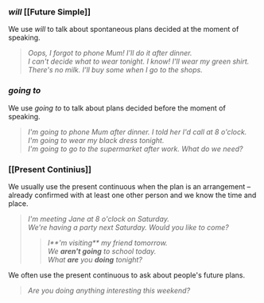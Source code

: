 ### _will_ [[Future Simple]]

We use _will_ to talk about spontaneous plans decided at the moment of speaking.

> _Oops, I forgot to phone Mum! I'll do it after dinner._   
> _I can't decide what to wear tonight. I know! I'll wear my green shirt._  
> _There's no milk. I'll buy some when I go to the shops._

### _going to_

We use _going to_ to talk about plans decided before the moment of speaking.

> _I'm going to phone Mum after dinner. I told her I'd call at 8 o'clock._  
> _I'm going to wear my black dress tonight._   
> _I'm going to go to the supermarket after work. What do we need?_ 

### [[Present Continius]]

We usually use the present continuous when the plan is an arrangement – already confirmed with at least one other person and we know the time and place.

> _I'm meeting Jane at 8 o'clock on Saturday._   
> _We're having a party next Saturday. Would you like to come?_
> > _I**'m visiting** my friend tomorrow.  
> We **aren't going** to school today.  
> What **are** you **doing** tonight?_

We often use the present continuous to ask about people's future plans.

> _Are you doing anything interesting this weekend?_